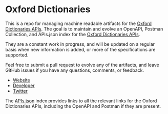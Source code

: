 # Oxford DictionariesThis is a repo for managing machine readable artifacts for the [Oxford Dictionaries APIs](https://developer.oxforddictionaries.com/). The goal is to maintain and evolve an OpenAPI, Postman Collection, and APIs.json index for the [Oxford Dictionaries APIs](https://developer.oxforddictionaries.com/).They are a constant work in progress, and will be updated on a regular basis when new information is added, or more of the specifications are supported.Feel free to submit a pull request to evolve any of the artifacts, and leave GitHub issues if you have any questions, comments, or feedback.- [Website](https://developer.oxforddictionaries.com/)- [Developer](https://developer.oxforddictionaries.com/)- [Twitter](https://twitter.com/OxfordWordsAPI)The [APIs.json](https://github.com/api-evangelist/oxford-dictionaries/blob/master/apis.json) index provides links to all the relevant links for the Oxford Dictionaries APIs, including the OpenAPI and Postman if they are present.